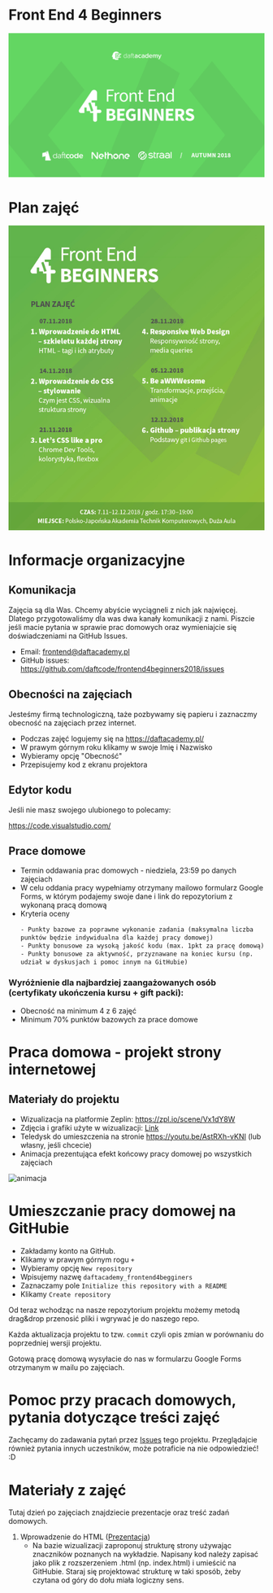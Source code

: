 # Front End 4 Beginners

![baner kursu](assets/baner.png)

# Plan zajęć

![plan zajec](assets/plan_zajec.jpg)

# Informacje organizacyjne

## Komunikacja
Zajęcia są dla Was. Chcemy abyście wyciągneli z nich jak najwięcej. Dlatego przygotowaliśmy dla was dwa kanały komunikacji z nami. Piszcie jeśli macie pytania w sprawie prac domowych oraz wymieniajcie się doświadczeniami na GitHub Issues.
- Email: frontend@daftacademy.pl
- GitHub issues: https://github.com/daftcode/frontend4beginners2018/issues

## Obecności na zajęciach
Jesteśmy firmą technologiczną, taże pozbywamy się papieru i zaznaczmy obecność na zajęciach przez internet.
- Podczas zajęć logujemy się na https://daftacademy.pl/
- W prawym górnym roku klikamy w swoje Imię i Nazwisko
- Wybieramy opcję "Obecność"
- Przepisujemy kod z ekranu projektora

## Edytor kodu

Jeśli nie masz swojego ulubionego to polecamy:

https://code.visualstudio.com/

## Prace domowe
- Termin oddawania prac domowych - niedziela, 23:59 po danych zajęciach
- W celu oddania pracy wypełniamy otrzymany mailowo formularz Google Forms, w którym podajemy swoje dane i link do repozytorium z wykonaną pracą domową
- Kryteria oceny
    ~~~~
    - Punkty bazowe za poprawne wykonanie zadania (maksymalna liczba punktów będzie indywidualna dla każdej pracy domowej)
    - Punkty bonusowe za wysoką jakość kodu (max. 1pkt za pracę domową)
    - Punkty bonusowe za aktywność, przyznawane na koniec kursu (np. udział w dyskusjach i pomoc innym na GitHubie)
    ~~~~

### Wyróżnienie dla najbardziej zaangażowanych osób (certyfikaty ukończenia kursu + gift packi):
- Obecność na minimum 4 z 6 zajęć
- Minimum 70% punktów bazowych za prace domowe

# Praca domowa - projekt strony internetowej

## Materiały do projektu
- Wizualizacja na platformie Zeplin: https://zpl.io/scene/Vx1dY8W
- Zdjęcia i grafiki użyte w wizualizacji: [Link](assets/6BM_zdjecia.zip)
- Teledysk do umieszczenia na stronie https://youtu.be/AstRXh-vKNI (lub własny, jeśli chcecie)
- Animacja prezentująca efekt końcowy pracy domowej po wszystkich zajęciach

![animacja](assets/video.gif)


# Umieszczanie pracy domowej na GitHubie

- Zakładamy konto na GitHub.
- Klikamy w prawym górnym rogu `+`
- Wybieramy opcję `New repository`
- Wpisujemy nazwę `daftacademy_frontend4begginers`
- Zaznaczamy pole `Initialize this repository with a README`
- Klikamy `Create repository`

Od teraz wchodząc na nasze repozytorium projektu możemy metodą drag&drop przenosić pliki i wgrywać je do naszego repo.

Każda aktualizacja projektu to tzw. `commit` czyli opis zmian w porównaniu do poprzedniej wersji projektu.

Gotową pracę domową wysyłacie do nas w formularzu Google Forms otrzymanym w mailu po zajęciach.

# Pomoc przy pracach domowych, pytania dotyczące treści zajęć
Zachęcamy do zadawania pytań przez [Issues](https://github.com/daftcode/frontend4beginners2018/issues) tego projektu. Przeglądajcie również pytania innych uczestników, może potraficie na nie odpowiedzieć! :D

# Materiały z zajęć
Tutaj dzień po zajęciach znajdziecie prezentacje oraz treść zadań domowych.

1. Wprowadzenie do HTML ([Prezentacja](assets/Wyklad01_Wprowadzenie_do_HTML.pdf))
    - Na bazie wizualizacji zaproponuj strukturę strony używając znaczników poznanych na wykładzie.
Napisany kod należy zapisać jako plik z rozszerzeniem .html (np. index.html) i umieścić na GitHubie.
Staraj się projektować strukturę w taki sposób, żeby czytana od góry do dołu miała logiczny sens.
